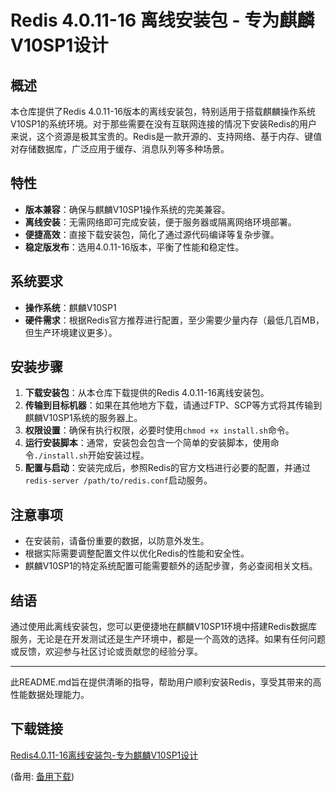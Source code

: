 # Redis 4.0.11-16 离线安装包 - 专为麒麟V10SP1设计

## 概述

本仓库提供了Redis 4.0.11-16版本的离线安装包，特别适用于搭载麒麟操作系统V10SP1的系统环境。对于那些需要在没有互联网连接的情况下安装Redis的用户来说，这个资源是极其宝贵的。Redis是一款开源的、支持网络、基于内存、键值对存储数据库，广泛应用于缓存、消息队列等多种场景。

## 特性

- **版本兼容**：确保与麒麟V10SP1操作系统的完美兼容。
- **离线安装**：无需网络即可完成安装，便于服务器或隔离网络环境部署。
- **便捷高效**：直接下载安装包，简化了通过源代码编译等复杂步骤。
- **稳定版发布**：选用4.0.11-16版本，平衡了性能和稳定性。

## 系统要求

- **操作系统**：麒麟V10SP1
- **硬件需求**：根据Redis官方推荐进行配置，至少需要少量内存（最低几百MB，但生产环境建议更多）。

## 安装步骤

1. **下载安装包**：从本仓库下载提供的Redis 4.0.11-16离线安装包。
2. **传输到目标机器**：如果在其他地方下载，请通过FTP、SCP等方式将其传输到麒麟V10SP1系统的服务器上。
3. **权限设置**：确保有执行权限，必要时使用`chmod +x install.sh`命令。
4. **运行安装脚本**：通常，安装包会包含一个简单的安装脚本，使用命令`./install.sh`开始安装过程。
5. **配置与启动**：安装完成后，参照Redis的官方文档进行必要的配置，并通过`redis-server /path/to/redis.conf`启动服务。

## 注意事项

- 在安装前，请备份重要的数据，以防意外发生。
- 根据实际需要调整配置文件以优化Redis的性能和安全性。
- 麒麟V10SP1的特定系统配置可能需要额外的适配步骤，务必查阅相关文档。

## 结语

通过使用此离线安装包，您可以更便捷地在麒麟V10SP1环境中搭建Redis数据库服务，无论是在开发测试还是生产环境中，都是一个高效的选择。如果有任何问题或反馈，欢迎参与社区讨论或贡献您的经验分享。

---

此README.md旨在提供清晰的指导，帮助用户顺利安装Redis，享受其带来的高性能数据处理能力。

## 下载链接
[Redis4.0.11-16离线安装包-专为麒麟V10SP1设计](https://pan.quark.cn/s/2cb8f1b433c3) 

(备用: [备用下载](https://pan.baidu.com/s/1m5fMQUxhCeLKONh-HkI8jQ?pwd=1234))
